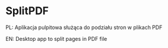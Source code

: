 # SplitPDF
PL: Aplikacja pulpitowa służąca do podziału stron w plikach PDF

EN: Desktop app to split pages in PDF file
